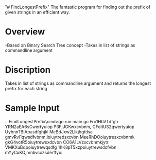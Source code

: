 "# FindLongestPrefix" 
The fantastic program for finding out the prefix of given strings in an efficient way.

# Overview
-Based on Binary Search Tree concept
-Takes in list of strings as commandline argument

# Discription 
Takes in list of strings as commandline argument and returns the longest prefix for each string

# Sample Input 
...FindLongestPrefix\cmd>go run main.go Fro1HbVTdfgh YRN2aEA6sCwertyuiop P3FjJGKwxcvbnm, CFoItUS2qwertyuiop UyhnnTBlApasdfghjkl MeBdJxw2Llkjhgfdsa gmvRvl1qwsdfvbnm,loiuytredsxcvbn MeeRhDOoiuytresxcvbnmk gkG4votR5oiuytrewsxdcvbn CO6A1LVzxcvbnmkjytr VMKXuBqpoiuytrewqsdfg 1hK8pT5xzpoiuytrewsdcfvbn mYyCuKQ,mnbvcxzsderftyui